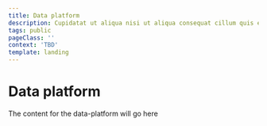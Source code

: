 ```yaml
---
title: Data platform
description: Cupidatat ut aliqua nisi ut aliqua consequat cillum quis et reprehenderit ullamco sint culpa elit.
tags: public
pageClass: ''
context: 'TBD'
template: landing
---
```


<info-box>

# Data platform

The content for the data-platform will go here

</info-box>

